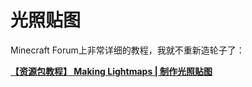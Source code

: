 # 光照贴图

Minecraft Forum上非常详细的教程，我就不重新造轮子了：

**[【资源包教程】 Making Lightmaps | 制作光照贴图](https://www.mcbbs.net/thread-1014633-1-1.html)**

<br/><br/><Vssue/>